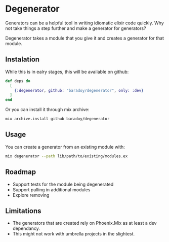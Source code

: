 # Degenerator

Generators can be a helpful tool in writing idiomatic elixir code quickly. Why not take things a step further and make a generator for generators?

Degenerator takes a module that you give it and creates a generator for that module.

## Instalation

While this is in ealry stages, this will be available on github:

```elixir
def deps do
  [
    {:degenerator, github: "baradoy/degenerator", only: :dev}
  ]
end
```

Or you can install it through mix archive:

```bash
mix archive.install github baradoy/degenerator
```

## Usage

You can create a generator from an existing module with:
```bash
mix degenerator --path lib/path/to/existing/modules.ex
```

## Roadmap

- Support tests for the module being degenerated
- Support pulling in additional modules
- Explore removing


## Limitations

- The generators that are created rely on Phoenix.Mix as at least a dev dependancy.
- This might not work with umbrella projects in the slightest.
